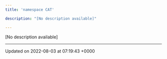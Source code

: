 ```yaml
---
title: 'namespace CAT'

description: "[No description available]"

---
```







[No description available]






-------------------------------

Updated on 2022-08-03 at 07:19:43 +0000